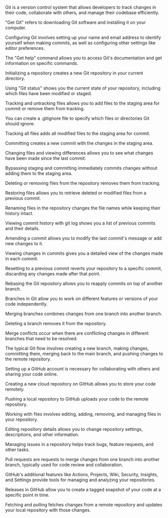 Git is a version control system that allows developers to track changes in their code, collaborate with others, and manage their codebase efficiently.

"Get Git" refers to downloading Git software and installing it on your computer.

Configuring Git involves setting up your name and email address to identify yourself when making commits, as well as configuring other settings like editor preferences.

The "Get help" command allows you to access Git's documentation and get information on specific commands.

Initializing a repository creates a new Git repository in your current directory.

Using "Git status" shows you the current state of your repository, including which files have been modified or staged.

Tracking and untracking files allows you to add files to the staging area for commit or remove them from tracking.

You can create a .gitignore file to specify which files or directories Git should ignore.

Tracking all files adds all modified files to the staging area for commit.

Committing creates a new commit with the changes in the staging area.

Changing files and viewing differences allows you to see what changes have been made since the last commit.

Bypassing staging and committing immediately commits changes without adding them to the staging area.

Deleting or removing files from the repository removes them from tracking.

Restoring files allows you to retrieve deleted or modified files from a previous commit.

Renaming files in the repository changes the file names while keeping their history intact.

Viewing commit history with git log shows you a list of previous commits and their details.

Amending a commit allows you to modify the last commit's message or add new changes to it.

Viewing changes in commits gives you a detailed view of the changes made in each commit.

Resetting to a previous commit reverts your repository to a specific commit, discarding any changes made after that point.

Rebasing the Git repository allows you to reapply commits on top of another branch.

Branches in Git allow you to work on different features or versions of your code independently.

Merging branches combines changes from one branch into another branch.

Deleting a branch removes it from the repository.

Merge conflicts occur when there are conflicting changes in different branches that need to be resolved.

The typical Git flow involves creating a new branch, making changes, committing them, merging back to the main branch, and pushing changes to the remote repository.

Setting up a GitHub account is necessary for collaborating with others and sharing your code online.

Creating a new cloud repository on GitHub allows you to store your code remotely.

Pushing a local repository to GitHub uploads your code to the remote repository.

Working with files involves editing, adding, removing, and managing files in your repository.

Editing repository details allows you to change repository settings, descriptions, and other information.

Managing issues in a repository helps track bugs, feature requests, and other tasks.

Pull requests are requests to merge changes from one branch into another branch, typically used for code review and collaboration.

GitHub's additional features like Actions, Projects, Wiki, Security, Insights, and Settings provide tools for managing and analyzing your repositories.

Releases in GitHub allow you to create a tagged snapshot of your code at a specific point in time.

Fetching and pulling fetches changes from a remote repository and updates your local repository with those changes.
